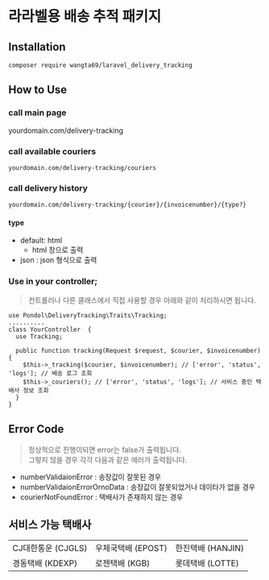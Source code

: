 # 라라벨용 배송 추적 패키지

## Installation
```
composer require wangta69/laravel_delivery_tracking
```

## How to Use
### call main page
yourdomain.com/delivery-tracking
### call available couriers
```
yourdomain.com/delivery-tracking/couriers
```

### call delivery history
```
yourdomain.com/delivery-tracking/{courier}/{invoicenumber}/{type?}
```
#### type
- default: html
  - html 창으로 출력
- json : json 형식으로 출력

### Use in your controller;
> 컨트롤러나 다른 클래스에서 직접 사용할 경우 아래와 같이 처리하시면 됩니다.
```
use Pondol\DeliveryTracking\Traits\Tracking;
..........
class YourController  {
  use Tracking;

  public function tracking(Request $request, $courier, $invoicenumber) {
    $this->_tracking($courier, $invoicenumber); // ['error', 'status', 'logs']; // 배송 로그 조회
    $this->_couriers(); // ['error', 'status', 'logs']; // 서비스 중인 택배사 정보 조회
  }
}
```
## Error Code
> 정상적으로 진행이되면 error는 false가 출력됩니다. <br>
> 그렇지 않을 경우 각각 다음과 같은 에러가 출력됩니다.
- numberValidaionError : 송장값이 잘못된 경우
- numberValidaionErrorOrnoData : 송장값이 잘못되었거나 데이타가 없을 경우
- courierNotFoundError : 택배사가 존재하지 않는 경우
 
## 서비스 가능 택배사
<table>
  <tr>
    <td>
      CJ대한통운 (CJGLS)
    </td>
    <td>
      우체국택배 (EPOST)
    </td>
    <td>
      한진택배 (HANJIN)
    </td>
  </tr>
   <tr>
    <td>
      경동택배 (KDEXP)
    </td>
    <td>
      로젠택배 (KGB)
    </td>
    <td>
      롯데택배 (LOTTE)
    </td>
  </tr>
</table>
